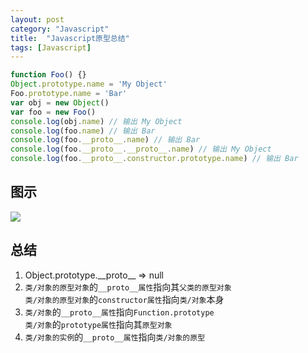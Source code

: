 ```yaml
---
layout: post
category: "Javascript"
title:  "Javascript原型总结"
tags: [Javascript]
---
```


```javascript
function Foo() {}
Object.prototype.name = 'My Object'
Foo.prototype.name = 'Bar'
var obj = new Object()
var foo = new Foo()
console.log(obj.name) // 输出 My Object
console.log(foo.name) // 输出 Bar
console.log(foo.__proto__.name) // 输出 Bar
console.log(foo.__proto__.__proto__.name) // 输出 My Object
console.log(foo.__proto__.constructor.prototype.name) // 输出 Bar
```

## 图示

<img src="https://static.panoramio.com.storage.googleapis.com/photos/medium/122612856.jpg">

## 总结

1.  Object.prototype.\_\_proto\_\_ => null
2.  `类/对象的原型对象`的`__proto__属性`指向其`父类的原型对象` <br/>
    `类/对象的原型对象`的`constructor属性`指向`类/对象`本身
3.  `类/对象`的`__proto__属性`指向`Function.prototype` <br/>
    `类/对象`的`prototype属性`指向其`原型对象`
4.  `类/对象的实例`的`__proto__属性`指向`类/对象的原型`
